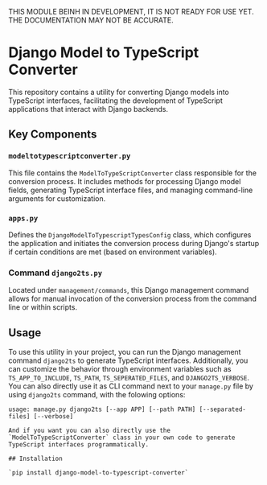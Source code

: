 THIS MODULE BEINH IN DEVELOPMENT, IT IS NOT READY FOR USE YET.
THE DOCUMENTATION MAY NOT BE ACCURATE.


# Django Model to TypeScript Converter

This repository contains a utility for converting Django models into TypeScript interfaces, facilitating the development of TypeScript applications that interact with Django backends.


## Key Components

### `modeltotypescriptconverter.py`

This file contains the `ModelToTypeScriptConverter` class responsible for the conversion process. It includes methods for processing Django model fields, generating TypeScript interface files, and managing command-line arguments for customization.

### `apps.py`

Defines the `DjangoModelToTypescriptTypesConfig` class, which configures the application and initiates the conversion process during Django's startup if certain conditions are met (based on environment variables).

### Command `django2ts.py`

Located under `management/commands`, this Django management command allows for manual invocation of the conversion process from the command line or within scripts.

## Usage

To use this utility in your project, you can run the Django management command `django2ts` to generate TypeScript interfaces. Additionally, you can customize the behavior through environment variables such as `TS_APP_TO_INCLUDE`, `TS_PATH`, `TS_SEPERATED_FILES`, and `DJANGO2TS_VERBOSE`. You can also directly use it as CLI command next to your `manage.py` file by using `django2ts` command, with the folowing options:

```
usage: manage.py django2ts [--app APP] [--path PATH] [--separated-files] [--verbose]

And if you want you can also directly use the `ModelToTypeScriptConverter` class in your own code to generate TypeScript interfaces programmatically.

## Installation

`pip install django-model-to-typescript-converter`